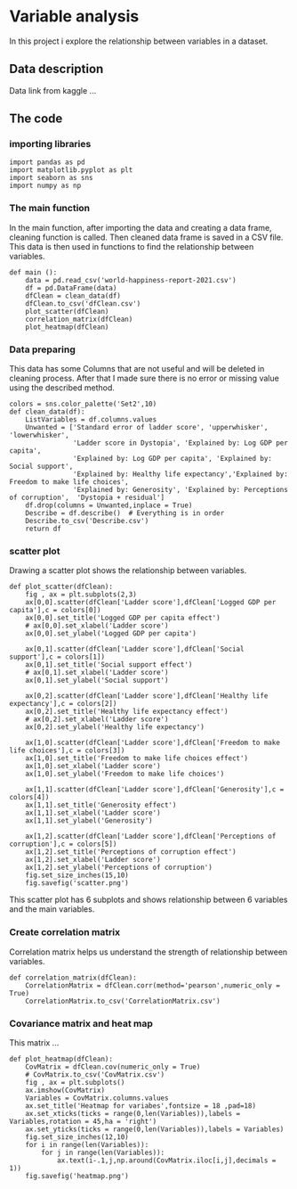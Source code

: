 # Variable analysis
In this project i explore the relationship between variables in a dataset.


## Data description
Data link from kaggle
...





## The code

### importing libraries
```
import pandas as pd
import matplotlib.pyplot as plt
import seaborn as sns
import numpy as np
```

### The main function 
In the main function, after importing the data and creating a data frame, cleaning function is called.
Then cleaned data frame is saved in a CSV file. This data is then used in functions to find the relationship between variables.

```
def main ():
    data = pd.read_csv('world-happiness-report-2021.csv')
    df = pd.DataFrame(data)
    dfClean = clean_data(df)
    dfClean.to_csv('dfClean.csv') 
    plot_scatter(dfClean)
    correlation_matrix(dfClean)
    plot_heatmap(dfClean)

```

### Data preparing
This data has some Columns that are not useful and will be deleted in cleaning process.
After that I made sure there is no error or missing value using the described method.
```
colors = sns.color_palette('Set2',10)
def clean_data(df):
    ListVariables = df.columns.values
    Unwanted = ['Standard error of ladder score', 'upperwhisker', 'lowerwhisker',
                'Ladder score in Dystopia', 'Explained by: Log GDP per capita',
                'Explained by: Log GDP per capita',	'Explained by: Social support',	
                'Explained by: Healthy life expectancy','Explained by: Freedom to make life choices',
                'Explained by: Generosity',	'Explained by: Perceptions of corruption',	'Dystopia + residual']
    df.drop(columns = Unwanted,inplace = True)
    Describe = df.describe()  # Everything is in order
    Describe.to_csv('Describe.csv') 
    return df
```
### scatter plot
Drawing a scatter plot shows the relationship between variables. 
```
def plot_scatter(dfClean):
    fig , ax = plt.subplots(2,3)
    ax[0,0].scatter(dfClean['Ladder score'],dfClean['Logged GDP per capita'],c = colors[0])
    ax[0,0].set_title('Logged GDP per capita effect')
    # ax[0,0].set_xlabel('Ladder score')
    ax[0,0].set_ylabel('Logged GDP per capita')

    ax[0,1].scatter(dfClean['Ladder score'],dfClean['Social support'],c = colors[1])
    ax[0,1].set_title('Social support effect')
    # ax[0,1].set_xlabel('Ladder score')
    ax[0,1].set_ylabel('Social support')

    ax[0,2].scatter(dfClean['Ladder score'],dfClean['Healthy life expectancy'],c = colors[2])
    ax[0,2].set_title('Healthy life expectancy effect')
    # ax[0,2].set_xlabel('Ladder score')
    ax[0,2].set_ylabel('Healthy life expectancy')

    ax[1,0].scatter(dfClean['Ladder score'],dfClean['Freedom to make life choices'],c = colors[3])
    ax[1,0].set_title('Freedom to make life choices effect')
    ax[1,0].set_xlabel('Ladder score')
    ax[1,0].set_ylabel('Freedom to make life choices')

    ax[1,1].scatter(dfClean['Ladder score'],dfClean['Generosity'],c = colors[4])
    ax[1,1].set_title('Generosity effect')
    ax[1,1].set_xlabel('Ladder score')
    ax[1,1].set_ylabel('Generosity')

    ax[1,2].scatter(dfClean['Ladder score'],dfClean['Perceptions of corruption'],c = colors[5])
    ax[1,2].set_title('Perceptions of corruption effect')
    ax[1,2].set_xlabel('Ladder score')
    ax[1,2].set_ylabel('Perceptions of corruption')
    fig.set_size_inches(15,10)
    fig.savefig('scatter.png')
```
This scatter plot has 6 subplots and shows relationship between 6 variables and the main variables.
### Create correlation matrix
Correlation matrix helps us understand the strength of relationship between variables.
```
def correlation_matrix(dfClean):
    CorrelationMatrix = dfClean.corr(method='pearson',numeric_only = True)
    CorrelationMatrix.to_csv('CorrelationMatrix.csv')
```
### Covariance matrix and heat map
This matrix ...
```
def plot_heatmap(dfClean):
    CovMatrix = dfClean.cov(numeric_only = True)
    # CovMatrix.to_csv('CovMatrix.csv')
    fig , ax = plt.subplots()
    ax.imshow(CovMatrix)
    Variables = CovMatrix.columns.values
    ax.set_title('Heatmap for variabes',fontsize = 18 ,pad=18)
    ax.set_xticks(ticks = range(0,len(Variables)),labels = Variables,rotation = 45,ha = 'right')
    ax.set_yticks(ticks = range(0,len(Variables)),labels = Variables)
    fig.set_size_inches(12,10)
    for i in range(len(Variables)):
        for j in range(len(Variables)):
            ax.text(i-.1,j,np.around(CovMatrix.iloc[i,j],decimals = 1))
    fig.savefig('heatmap.png')
```
